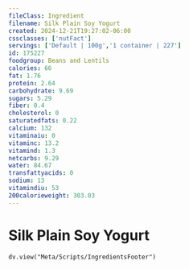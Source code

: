 ```yaml
---
fileClass: Ingredient
filename: Silk Plain Soy Yogurt
created: 2024-12-21T19:27:02-06:00
cssclasses: ['nutFact']
servings: ['Default | 100g','1 container | 227']
id: 175227
foodgroup: Beans and Lentils
calories: 66
fat: 1.76
protein: 2.64
carbohydrate: 9.69
sugars: 5.29
fiber: 0.4
cholesterol: 0
saturatedfats: 0.22
calcium: 132
vitaminaiu: 0
vitaminc: 13.2
vitamind: 1.3
netcarbs: 9.29
water: 84.67
transfattyacids: 0
sodium: 13
vitamindiu: 53
200calorieweight: 303.03
---
```


# Silk Plain Soy Yogurt

```dataviewjs
dv.view("Meta/Scripts/IngredientsFooter")
```